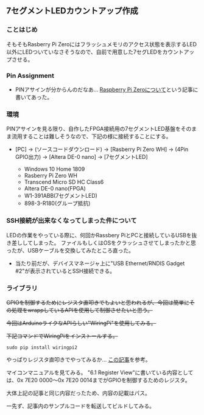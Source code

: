 ## 7セグメントLEDカウントアップ作成

### ことはじめ
そもそもRasberry Pi Zeroにはフラッシュメモリのアクセス状態を表示するLED以外にLEDついていなさそうなので、自前で用意した7セグLEDをカウントアップさせる。

### Pin Assignment
- PINアサインが分からんのだなあ…
  [Raspberry Pi Zeroについて](http://hara.jpn.com/_default/ja/Topics/RaspPiZero.html)という記事に書いてあった。

### 環境
PINアサインを見る限り、自作したFPGA接続用の7セグメントLED基盤をそのまま流用することは難しそうなので、下記の様に接続することにする。

- [PC] -> (ソースコードダウンロード) -> [Rasberry Pi Zero WH] -> (4Pin GPIO出力) -> [Altera DE-0 nano] -> [7セグメントLED] 

  - Windows 10 Home 1809
  - Rasberry Pi Zero WH
  - Transcend Micro SD HC Class6
  - Altera DE-0 nano(FPGA)
  - W1-391ABB(7セグメントLED)
  - 898-3-R180(グループ抵抗)

### SSH接続が出来なくなってしまった件について
LEDの作業をやっている際に、何回かRassbery PiとPCと接続しているUSBを抜き差ししてしまった。
ファイルもしくはOSをクラッシュさせてしまったかと思ったが、USBケーブルを交換してみたところ直った。

- 当たり前だが、デバイスマネージャ上に"USB Ethernet/RNDIS Gadget #2"が表示されているとSSH接続できる。

### ライブラリ
~~GPIOを制御するためにレジスタ直叩きでもよいと思われるが、今回は簡単にその処理をwrappしているAPIを使用して制御させたいと思う。~~

~~今回はArduinoライクなAPIらしい"WiringPi"を使用してみる。~~ 

~~下記コマンドでWiringPiをインストールする。~~

```
sudo pip install wiringpi2
```

やっぱりレジスタ直叩きでやってみるか…
[この記事](https://qiita.com/moutend/items/534d597cf5c867273319)を参考。

マイコンマニュアルを見てみる。
"6.1 Register View"に書いている内容としては、0x 7E20 0000～0x 7E20 0014までがGPIOを制御するためのレジスタ。

大体上記の記事と同じ内容だったため、内容の記載はパス。

一先ず、記事内のサンプルコードを転送してビルドしてみる。
